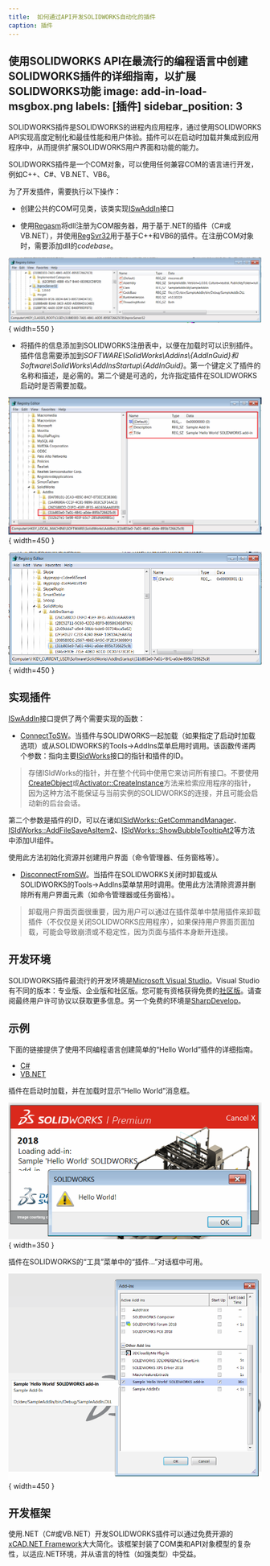 ```yaml
---
title:  如何通过API开发SOLIDWORKS自动化的插件
caption: 插件
---
```

 使用SOLIDWORKS API在最流行的编程语言中创建SOLIDWORKS插件的详细指南，以扩展SOLIDWORKS功能
image: add-in-load-msgbox.png
labels: [插件]
sidebar_position: 3
---
SOLIDWORKS插件是SOLIDWORKS的进程内应用程序，通过使用SOLIDWORKS API实现高度定制化和最佳性能和用户体验。插件可以在启动时加载并集成到应用程序中，从而提供扩展SOLIDWORKS用户界面和功能的能力。

SOLIDWORKS插件是一个COM对象，可以使用任何兼容COM的语言进行开发，例如C++、C#、VB.NET、VB6。

为了开发插件，需要执行以下操作：

* 创建公共的COM可见类，该类实现[ISwAddIn](https://help.solidworks.com/2015/english/api/swpublishedapi/solidworks.interop.swpublished~solidworks.interop.swpublished.iswaddin.html)接口

* 使用[Regasm](https://docs.microsoft.com/en-us/dotnet/framework/tools/regasm-exe-assembly-registration-tool)将dll注册为COM服务器，用于基于.NET的插件（C#或VB.NET），并使用[RegSvr32](https://en.wikipedia.org/wiki/Regsvr32)用于基于C++和VB6的插件。在注册COM对象时，需要添加dll的*codebase*。

![注册表中插件dll的COM注册信息](add-in-clsid-registry.png){ width=550 }

* 将插件的信息添加到SOLIDWORKS注册表中，以便在加载时可以识别插件。插件信息需要添加到*SOFTWARE\SolidWorks\Addins\\{AddInGuid}*和*Software\SolidWorks\AddInsStartup\\{AddInGuid}*。第一个键定义了插件的名称和描述，是必需的。第二个键是可选的，允许指定插件在SOLIDWORKS启动时是否需要加载。

![SOLIDWORKS注册表中的插件详细信息](add-in-hklm-registry.png){ width=450 }

![SOLIDWORKS注册表中的插件启动详细信息](add-in-hkcu-registry.png){ width=450 }

## 实现插件

[ISwAddIn](https://help.solidworks.com/2015/english/api/swpublishedapi/solidworks.interop.swpublished~solidworks.interop.swpublished.iswaddin.html)接口提供了两个需要实现的函数：

* [ConnectToSW](https://help.solidworks.com/2015/english/api/swpublishedapi/SolidWorks.Interop.swpublished~SolidWorks.Interop.swpublished.ISwAddin~ConnectToSW.html)。当插件与SOLIDWORKS一起加载（如果指定了启动时加载选项）或从SOLIDWORKS的Tools->AddIns菜单启用时调用。该函数传递两个参数：指向主要[ISldWorks](https://help.solidworks.com/2015/english/api/sldworksapi/solidworks.interop.sldworks~solidworks.interop.sldworks.isldworks_members.html)接口的指针和插件的ID。

> 存储ISldWorks的指针，并在整个代码中使用它来访问所有接口。不要使用[CreateObject](https://docs.microsoft.com/en-us/dotnet/api/microsoft.visualbasic.interaction.createobject?view=netframework-4.7.2)或[Activator::CreateInstance](https://docs.microsoft.com/en-us/dotnet/api/system.activator.createinstance?view=netframework-4.7.2)方法来检索应用程序的指针，因为这种方法不能保证与当前实例的SOLIDWORKS的连接，并且可能会启动新的后台会话。

第二个参数是插件的ID，可以在诸如[ISldWorks::GetCommandManager](https://help.solidworks.com/2015/english/api/sldworksapi/solidworks.interop.sldworks~solidworks.interop.sldworks.isldworks~getcommandmanager.html)、[ISldWorks::AddFileSaveAsItem2](https://help.solidworks.com/2015/english/api/sldworksapi/solidworks.interop.sldworks~solidworks.interop.sldworks.isldworks~addfilesaveasitem2.html)、[ISldWorks::ShowBubbleTooltipAt2](https://help.solidworks.com/2015/english/api/sldworksapi/solidworks.interop.sldworks~solidworks.interop.sldworks.isldworks~showbubbletooltipat2.html)等方法中添加UI组件。

使用此方法初始化资源并创建用户界面（命令管理器、任务窗格等）。

* [DisconnectFromSW](https://help.solidworks.com/2015/english/api/swpublishedapi/SolidWorks.Interop.swpublished~SolidWorks.Interop.swpublished.ISwAddin~DisconnectFromSW.html)。当插件在SOLIDWORKS关闭时卸载或从SOLIDWORKS的Tools->AddIns菜单禁用时调用。使用此方法清除资源并删除所有用户界面元素（如命令管理器或任务窗格）。

> 卸载用户界面页面很重要，因为用户可以通过在插件菜单中禁用插件来卸载插件（不仅仅是关闭SOLIDWORKS应用程序），如果保持用户界面页面加载，可能会导致崩溃或不稳定性，因为页面与插件本身断开连接。

## 开发环境

SOLIDWORKS插件最流行的开发环境是[Microsoft Visual Studio](https://visualstudio.microsoft.com/)。Visual Studio有不同的版本：专业版、企业版和社区版。您可能有资格获得免费的[社区版](https://visualstudio.microsoft.com/vs/community/)。请查阅最终用户许可协议以获取更多信息。另一个免费的环境是[SharpDevelop](https://www.icsharpcode.net/)。

## 示例

下面的链接提供了使用不同编程语言创建简单的“Hello World”插件的详细指南。

* [C#](csharp)
* [VB.NET](vbnet)

插件在启动时加载，并在加载时显示“Hello World”消息框。

![加载插件时显示的消息框](add-in-load-msgbox.png){ width=350 }

插件在SOLIDWORKS的“工具”菜单中的“插件...”对话框中可用。

![插件显示在插件对话框中](add-ins-dialog.png){ width=450 }

## 开发框架

使用.NET（C#或VB.NET）开发SOLIDWORKS插件可以通过免费开源的[xCAD.NET Framework](https://xcad.net/)大大简化。该框架封装了COM类和API对象模型的复杂性，以适应.NET环境，并从语言的特性（如强类型）中受益。